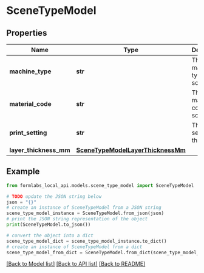 # SceneTypeModel


## Properties

Name | Type | Description | Notes
------------ | ------------- | ------------- | -------------
**machine_type** | **str** | The machine type of the scene | 
**material_code** | **str** | The material code of the scene | 
**print_setting** | **str** | The print setting of the scene | [optional] 
**layer_thickness_mm** | [**SceneTypeModelLayerThicknessMm**](SceneTypeModelLayerThicknessMm.md) |  | 

## Example

```python
from formlabs_local_api.models.scene_type_model import SceneTypeModel

# TODO update the JSON string below
json = "{}"
# create an instance of SceneTypeModel from a JSON string
scene_type_model_instance = SceneTypeModel.from_json(json)
# print the JSON string representation of the object
print(SceneTypeModel.to_json())

# convert the object into a dict
scene_type_model_dict = scene_type_model_instance.to_dict()
# create an instance of SceneTypeModel from a dict
scene_type_model_from_dict = SceneTypeModel.from_dict(scene_type_model_dict)
```
[[Back to Model list]](../README.md#documentation-for-models) [[Back to API list]](../README.md#documentation-for-api-endpoints) [[Back to README]](../README.md)


